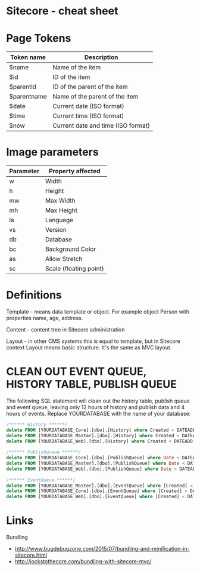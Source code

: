 # Sitecore - cheat sheet

# Page Tokens

| Token name | Description  |
|---|---|
| $name  | Name of the item |
| $id | ID of the item |
| $parentid | ID of the parent of the item |
| $parentname | Name of the parent of the item |
| $date | Current date (ISO format) |
| $time | Current time (ISO format) |
| $now | Current date and time (ISO format) |

# Image parameters

| Parameter | Property affected  |
|---|---|
| w  | Width  |
| h  | Height  |
| mw  | Max Width  |
| mh  | Max Height  |
| la | Language |
| vs | Version |
| db | Database |
| bc | Background Color |
| as | Allow Stretch |
| sc | Scale (floating point) |

# Definitions

Template - means data template or object. For example object Person with properties name, age, address.

Content - content tree in Sitecore administration

Layout - in other CMS systems this is equal to template, but in Sitecore context Layout means basic structure. It's the same as MVC layout.

# CLEAN OUT EVENT QUEUE, HISTORY TABLE, PUBLISH QUEUE

The following SQL statement will clean out the history table, publish queue and event queue, leaving only 12 hours of history and publish data and 4 hours of events. Replace YOURDATABASE with the name of your database:

```SQL
/****** History ******/
delete FROM [YOURDATABASE_Core].[dbo].[History] where Created < DATEADD(HOUR, -12, GETDATE())
delete FROM [YOURDATABASE_Master].[dbo].[History] where Created < DATEADD(HOUR, -12, GETDATE())
delete FROM [YOURDATABASE_Web].[dbo].[History] where Created < DATEADD(HOUR, -12, GETDATE())
  
/****** Publishqueue ******/
delete FROM [YOURDATABASE_Core].[dbo].[PublishQueue] where Date < DATEADD(HOUR, -12, GETDATE());    
delete FROM [YOURDATABASE_Master].[dbo].[PublishQueue] where Date < DATEADD(HOUR, -12, GETDATE());
delete FROM [YOURDATABASE_Web].[dbo].[PublishQueue] where Date < DATEADD(HOUR, -12, GETDATE());
     
/****** EventQueue ******/
delete FROM [YOURDATABASE_Master].[dbo].[EventQueue] where [Created] < DATEADD(HOUR, -4, GETDATE())
delete FROM [YOURDATABASE_Core].[dbo].[EventQueue] where [Created] < DATEADD(HOUR, -4, GETDATE())
delete FROM [YOURDATABASE_Web].[dbo].[EventQueue] where [Created] < DATEADD(HOUR, -4, GETDATE())
```

# Links
Bundling
- http://www.bugdebugzone.com/2015/07/bundling-and-minification-in-sitecore.html
- http://jockstothecore.com/bundling-with-sitecore-mvc/
